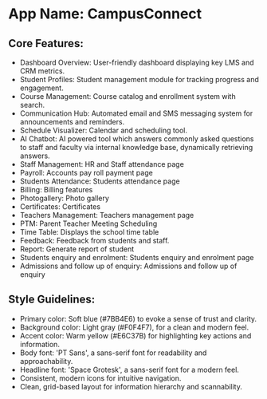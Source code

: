 # **App Name**: CampusConnect

## Core Features:

- Dashboard Overview: User-friendly dashboard displaying key LMS and CRM metrics.
- Student Profiles: Student management module for tracking progress and engagement.
- Course Management: Course catalog and enrollment system with search.
- Communication Hub: Automated email and SMS messaging system for announcements and reminders.
- Schedule Visualizer: Calendar and scheduling tool.
- AI Chatbot: AI powered tool which answers commonly asked questions to staff and faculty via internal knowledge base, dynamically retrieving answers.
- Staff Management: HR and Staff attendance page
- Payroll: Accounts pay roll payment page
- Students Attendance: Students attendance page
- Billing: Billing features
- Photogallery: Photo gallery
- Certificates: Certificates
- Teachers Management: Teachers management page
- PTM: Parent Teacher Meeting Scheduling
- Time Table: Displays the school time table
- Feedback: Feedback from students and staff.
- Report: Generate report of student
- Students enquiry and enrolment: Students enquiry and enrolment page
- Admissions and follow up of enquiry: Admissions and follow up of enquiry

## Style Guidelines:

- Primary color: Soft blue (#7BB4E6) to evoke a sense of trust and clarity.
- Background color: Light gray (#F0F4F7), for a clean and modern feel.
- Accent color: Warm yellow (#E6C37B) for highlighting key actions and information.
- Body font: 'PT Sans', a sans-serif font for readability and approachability.
- Headline font: 'Space Grotesk', a sans-serif font for a modern feel.
- Consistent, modern icons for intuitive navigation.
- Clean, grid-based layout for information hierarchy and scannability.